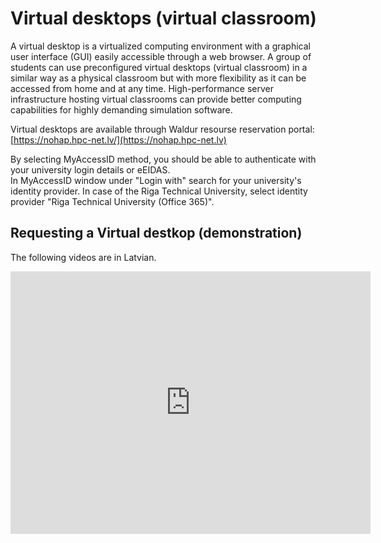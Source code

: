 # Virtual desktops (virtual classroom)

A virtual desktop is a virtualized computing environment with a graphical user interface (GUI) easily accessible through a web browser. A group of students can use preconfigured virtual desktops (virtual classroom) in a similar way as a physical classroom but with more flexibility as it can be accessed from home and at any time. High-performance server infrastructure hosting virtual classrooms can provide better computing capabilities for highly demanding simulation software.

Virtual desktops are available through Waldur resourse reservation portal: [https://nohap.hpc-net.lv/](https://nohap.hpc-net.lv)

By selecting MyAccessID method, you should be able to authenticate with your university login details or eEIDAS.  
In MyAccessID window under "Login with" search for your university's identity provider.  In case of the Riga Technical University, select identity provider "Riga Technical University (Office 365)".
  
## Requesting a Virtual destkop (demonstration)

The following videos are in Latvian.

<iframe src="https://slides.com/viktorszagorskis-1/rtu-hpc/embed?share=hidden" width="576" height="420" title="RTU HPC" scrolling="no" frameborder="0" webkitallowfullscreen mozallowfullscreen allowfullscreen></iframe>
